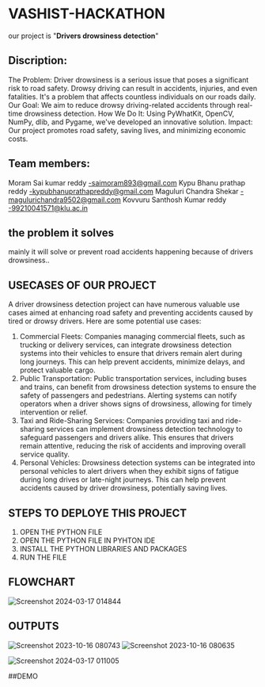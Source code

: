 # VASHIST-HACKATHON
our project is "**Drivers drowsiness detection**"

## Discription:
The Problem: Driver drowsiness is a serious issue that poses a significant risk to road safety. Drowsy driving can result in accidents, injuries, and even fatalities. It's a problem that affects countless individuals on our roads daily.
Our Goal: We aim to reduce drowsy driving-related accidents through real-time drowsiness detection.
How We Do It: Using PyWhatKit, OpenCV, NumPy, dlib, and Pygame, we've developed an innovative solution.
Impact: Our project promotes road safety, saving lives, and minimizing economic costs.
## Team members:
Moram Sai kumar reddy -saimoram893@gmail.com
Kypu Bhanu prathap reddy -kypubhanuprathapreddy@gmail.com
Maguluri Chandra Shekar -magulurichandra9502@gmail.com
Kovvuru Santhosh Kumar reddy -99210041571@klu.ac.in


## the problem it solves
mainly it will solve or prevent road accidents happening because of drivers drowsiness..

## USECASES OF OUR PROJECT
A driver drowsiness detection project can have numerous valuable use cases aimed at enhancing road safety and preventing accidents caused by tired or drowsy drivers. Here are some potential use cases:
1. Commercial Fleets: Companies managing commercial fleets, such as trucking or delivery services, can integrate drowsiness detection systems into their vehicles to ensure that drivers remain alert during long journeys. This can help prevent accidents, minimize delays, and protect valuable cargo.
2. Public Transportation: Public transportation services, including buses and trains, can benefit from drowsiness detection systems to ensure the safety of passengers and pedestrians. Alerting systems can notify operators when a driver shows signs of drowsiness, allowing for timely intervention or relief.
3. Taxi and Ride-Sharing Services: Companies providing taxi and ride-sharing services can implement drowsiness detection technology to safeguard passengers and drivers alike. This ensures that drivers remain attentive, reducing the risk of accidents and improving overall service quality.
4. Personal Vehicles: Drowsiness detection systems can be integrated into personal vehicles to alert drivers when they exhibit signs of fatigue during long drives or late-night journeys. This can help prevent accidents caused by driver drowsiness, potentially saving lives.

## STEPS TO DEPLOYE THIS PROJECT

1. OPEN THE PYTHON FILE
2. OPEN THE PYTHON FILE IN PYHTON IDE
3. INSTALL THE PYTHON LIBRARIES AND PACKAGES
4. RUN THE FILE

## FLOWCHART


![Screenshot 2024-03-17 014844](https://github.com/saireddy-2004/VASHIST-HACKATHON/assets/132605301/238a1a8c-f78c-4ddf-9223-bc29f099fa20)

## OUTPUTS

![Screenshot 2023-10-16 080743](https://github.com/saireddy-2004/VASHIST-HACKATHON/assets/132605301/1bbfeb26-5935-4260-8200-786b15defe7c)
![Screenshot 2023-10-16 080635](https://github.com/saireddy-2004/VASHIST-HACKATHON/assets/132605301/ee65d673-c5b5-4d41-ba24-57c64cd9fee1)

![Screenshot 2024-03-17 011005](https://github.com/saireddy-2004/VASHIST-HACKATHON/assets/132605301/594159f8-1168-48e8-afe7-45c2ffb3d3f6)

##DEMO



